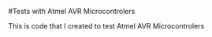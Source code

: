 #Tests with Atmel AVR Microcontrolers

This is code that I created to test Atmel AVR Microcontrolers